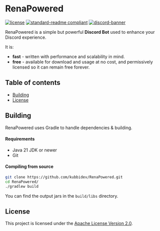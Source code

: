 # RenaPowered
[![license](https://img.shields.io/github/license/kubbidev/RenaPowered?style=for-the-badge&color=b2204c)](LICENSE.txt)
[![standard-readme compliant](https://img.shields.io/badge/readme%20style-standard-brightgreen.svg?style=for-the-badge)](https://github.com/RichardLitt/standard-readme)
[![discord-banner](https://img.shields.io/discord/1238666127073345646?label=discord&style=for-the-badge&color=7289da)](https://discord.kubbidev.com)

RenaPowered is a simple but powerful **Discord Bot** used to enhance your Discord experience.

It is:
* **fast** - written with performance and scalability in mind.
* **free** - available for download and usage at no cost, and permissively licensed so it can remain free forever.

## Table of contents
- [Building](#building)
- [License](#license)

## Building
RenaPowered uses Gradle to handle dependencies & building.

#### Requirements
* Java 21 JDK or newer
* Git

#### Compiling from source
```sh
git clone https://github.com/kubbidev/RenaPowered.git
cd RenaPowered/
./gradlew build
```

You can find the output jars in the `build/libs` directory.

## License
This project is licensed under the [Apache License Version 2.0](LICENSE.txt).
